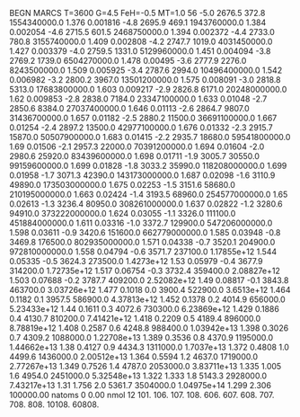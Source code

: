 BEGN
MARCS T=3600 G=4.5 FeH=-0.5 MT=1.0
                  56
-5.0 2676.5 372.8 1554340000.0 1.376 0.001816 
-4.8 2695.9 469.1 1943760000.0 1.384 0.002054 
-4.6 2715.5 601.5 2468750000.0 1.394 0.002372 
-4.4 2733.0 780.8 3155740000.0 1.409 0.002808 
-4.2 2747.7 1019.0 4031450000.0 1.427 0.003379 
-4.0 2759.5 1331.0 5129960000.0 1.451 0.004094 
-3.8 2769.2 1739.0 6504270000.0 1.478 0.00495 
-3.6 2777.9 2276.0 8243500000.0 1.509 0.005925 
-3.4 2787.6 2994.0 10496400000.0 1.542 0.006982 
-3.2 2800.2 3967.0 13501200000.0 1.575 0.008091 
-3.0 2818.8 5313.0 17683800000.0 1.603 0.009217 
-2.9 2826.8 6171.0 20248000000.0 1.62 0.009853 
-2.8 2838.0 7184.0 23347100000.0 1.633 0.01048 
-2.7 2850.6 8384.0 27037400000.0 1.646 0.01113 
-2.6 2864.7 9807.0 31436700000.0 1.657 0.01182 
-2.5 2880.2 11500.0 36691100000.0 1.667 0.01254 
-2.4 2897.2 13500.0 42977100000.0 1.676 0.01332 
-2.3 2915.7 15870.0 50507900000.0 1.683 0.01415 
-2.2 2935.7 18680.0 59541800000.0 1.69 0.01506 
-2.1 2957.3 22000.0 70391200000.0 1.694 0.01604 
-2.0 2980.6 25920.0 83439600000.0 1.698 0.01711 
-1.9 3005.7 30550.0 99159600000.0 1.699 0.01828 
-1.8 3033.2 35990.0 118208000000.0 1.699 0.01958 
-1.7 3071.3 42390.0 143173000000.0 1.687 0.02098 
-1.6 3110.9 49890.0 173503000000.0 1.675 0.02253 
-1.5 3151.6 58680.0 210195000000.0 1.663 0.02424 
-1.4 3193.5 68960.0 254577000000.0 1.65 0.02613 
-1.3 3236.4 80950.0 308261000000.0 1.637 0.02822 
-1.2 3280.6 94910.0 373222000000.0 1.624 0.03055 
-1.1 3326.0 111100.0 451884000000.0 1.611 0.03316 
-1.0 3372.7 129900.0 547206000000.0 1.598 0.03611 
-0.9 3420.6 151600.0 662779000000.0 1.585 0.03948 
-0.8 3469.8 176500.0 802935000000.0 1.571 0.04338 
-0.7 3520.1 204900.0 972810000000.0 1.558 0.04794 
-0.6 3571.7 237100.0 1.17855e+12 1.544 0.05335 
-0.5 3624.3 273500.0 1.4273e+12 1.53 0.05979 
-0.4 3677.9 314200.0 1.72735e+12 1.517 0.06754 
-0.3 3732.4 359400.0 2.08827e+12 1.503 0.07688 
-0.2 3787.7 409200.0 2.52082e+12 1.49 0.08817 
-0.1 3843.8 463700.0 3.03726e+12 1.477 0.1018 
0.0 3900.4 522900.0 3.6513e+12 1.464 0.1182 
0.1 3957.5 586900.0 4.37813e+12 1.452 0.1378 
0.2 4014.9 656000.0 5.23433e+12 1.44 0.1611 
0.3 4072.6 730300.0 6.23869e+12 1.429 0.1886 
0.4 4130.7 810200.0 7.41421e+12 1.418 0.2209 
0.5 4189.4 896000.0 8.78819e+12 1.408 0.2587 
0.6 4248.8 988400.0 1.03942e+13 1.398 0.3026 
0.7 4309.2 1088000.0 1.22708e+13 1.389 0.3536 
0.8 4370.9 1195000.0 1.44662e+13 1.38 0.4127 
0.9 4434.3 1311000.0 1.7037e+13 1.372 0.4808 
1.0 4499.6 1436000.0 2.00512e+13 1.364 0.5594 
1.2 4637.0 1719000.0 2.77267e+13 1.349 0.7526 
1.4 4787.0 2053000.0 3.83711e+13 1.335 1.005 
1.6 4954.0 2451000.0 5.32548e+13 1.322 1.333 
1.8 5143.3 2928000.0 7.43217e+13 1.31 1.756 
2.0 5361.7 3504000.0 1.04975e+14 1.299 2.306 
100000.00
natoms              0      0.00
nmol          12
          101.         106.       107.      108.         606.        607.        608.
          707.         708.       808.    10108.       60808.

